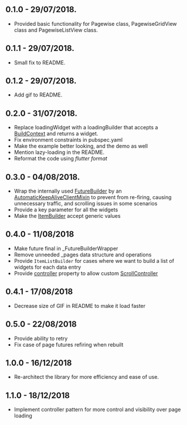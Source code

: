 ## 0.1.0 - 29/07/2018.

* Provided basic functionality for Pagewise class, PagewiseGridView class and PagewiseListView class.
## 0.1.1 - 29/07/2018.

* Small fix to README.
## 0.1.2 - 29/07/2018.

* Add  gif to README.

## 0.2.0 - 31/07/2018.

* Replace loadingWidget with a loadingBuilder that accepts a [BuildContext](https://docs.flutter.io/flutter/widgets/BuildContext-class.html) and returns a widget.
* Fix environment constraints in pubspec.yaml
* Make the example better looking, and the demo as well
* Mention lazy-loading in the README.
* Reformat the code using *flutter format*

## 0.3.0 - 04/08/2018.

* Wrap the internally used [FutureBuilder](https://docs.flutter.io/flutter/widgets/FutureBuilder-class.html) by an [AutomaticKeepAliveClientMixin](https://docs.flutter.io/flutter/widgets/AutomaticKeepAliveClientMixin-class.html) to prevent from re-firing, causing unnecessary traffic, and scrolling issues in some scenarios
* Provide a key parameter for all the widgets
* Make the [ItemBuilder](https://pub.dartlang.org/documentation/flutter_pagewise/latest/flutter_pagewise/ItemBuilder.html) accept generic values

## 0.4.0 - 11/08/2018

* Make future final in _FutureBuilderWrapper
* Remove unneeded _pages data structure and operations
* Provide `ItemListBuilder` for cases where we want to build a list of widgets for each data entry
* Provide [controller](https://pub.dartlang.org/documentation/flutter_pagewise/latest/flutter_pagewise/Pagewise/errorBuilder.html) property to allow custom [ScrollController](https://docs.flutter.io/flutter/widgets/ScrollController-class.html)

## 0.4.1 - 17/08/2018

* Decrease size of GIF in README to make it load faster

## 0.5.0 - 22/08/2018

* Provide ability to retry
* Fix case of page futures refiring when rebuilt

## 1.0.0 - 16/12/2018

* Re-architect the library for more efficiency and ease of use.

## 1.1.0 - 18/12/2018

* Implement controller pattern for more control and visibility over page loading
